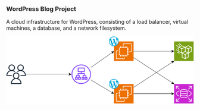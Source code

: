 ### WordPress Blog Project ###

A cloud infrastructure for WordPress, consisting of a load balancer, virtual machines, a database, and a network filesystem.

![MISSING IMAGE](wordpress.png)
